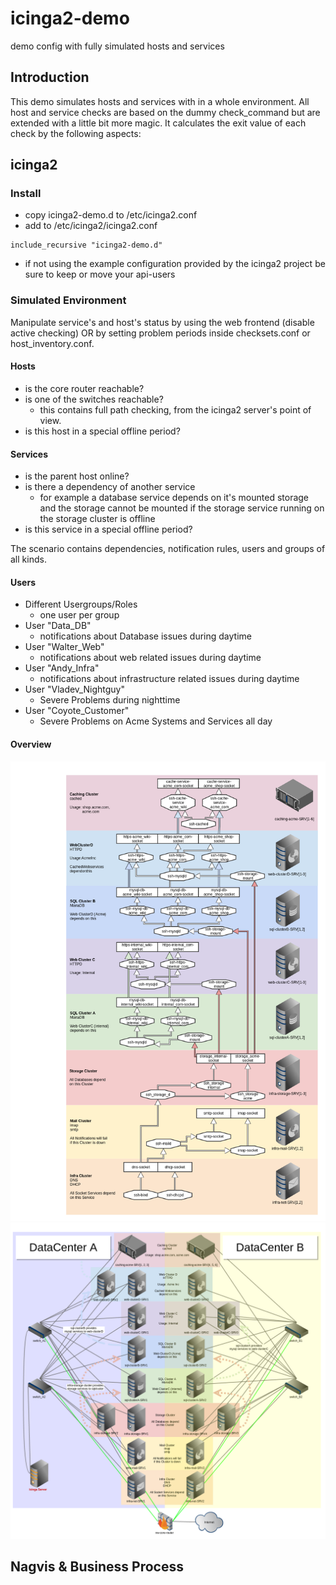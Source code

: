 # icinga2-demo
demo config with fully simulated hosts and services

## Introduction

This demo simulates hosts and services with in a whole environment. All host and service checks are based on the dummy check_command but are extended with a little bit more magic.
It calculates the exit value of each check by the following aspects:

## icinga2

### Install

- copy icinga2-demo.d to /etc/icinga2.conf
- add to /etc/icinga2/icinga2.conf
```
include_recursive "icinga2-demo.d"
```
- if not using the example configuration provided by the icinga2 project be sure to keep or move your api-users


### Simulated Environment

Manipulate service's and host's status by using the web frontend (disable active checking) OR by setting problem periods inside checksets.conf or host_inventory.conf.

#### Hosts
- is the core router reachable?
- is one of the switches reachable?
  - this contains full path checking, from the icinga2 server's point of view.
- is this host in a special offline period?

#### Services
- is the parent host online?
- is there a dependency of another service
  - for example a database service depends on it's mounted storage and the storage cannot be mounted if the storage service running on the storage cluster is offline
- is this service in a special offline period?

The scenario contains dependencies, notification rules, users and groups of all kinds.

#### Users
- Different Usergroups/Roles
  - one user per group
- User "Data_DB"
  - notifications about Database issues during daytime
- User "Walter_Web"
  - notifications about web related issues during daytime
- User "Andy_Infra"
  - notifications about infrastructure related issues during daytime
- User "Vladev_Nightguy"
  - Severe Problems during nighttime
- User "Coyote_Customer"
  - Severe Problems on Acme Systems and Services all day

#### Overview

![Datacenter Structure](doc/images/icinga-report_icinga2-testcase_serviceview.png "Datacenter Structure")
![Service Structure](doc/images/icinga-report_icinga2-testcase.png "Service Structure")

## Nagvis & Business Process
